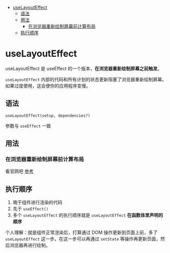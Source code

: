 - [useLayoutEffect](#uselayouteffect)
  - [语法](#语法)
  - [用法](#用法)
    - [在浏览器重新绘制屏幕前计算布局](#在浏览器重新绘制屏幕前计算布局)
  - [执行顺序](#执行顺序)

# useLayoutEffect
useLayoutEffect 是 useEffect 的一个版本，**在浏览器重新绘制屏幕之前触发**。

`useLayoutEffect` 内部的代码和所有计划的状态更新阻塞了浏览器重新绘制屏幕。如果过度使用，这会使你的应用程序变慢。

## 语法
`useLayoutEffect(setup, dependencies?) `

参数与 `useEffect` 一致

## 用法
### 在浏览器重新绘制屏幕前计算布局 
看官网吧 [参考](https://react.docschina.org/reference/react/useLayoutEffect#measuring-layout-before-the-browser-repaints-the-screen)

## 执行顺序
1. 晚于组件进行渲染的代码
2. 先于 `useEffect()` 
3. 多个 `useLayoutEffect` 的执行顺序就是 `useLayoutEffect` **在函数体里声明的顺序**

个人理解：就是组件正常渲染后，打算通过 DOM 操作更新到页面上前，多了 `useLayoutEffect` 这一步。在这一步可以再通过 `setState` 等操作再更新页面，然后浏览器再进行绘制。